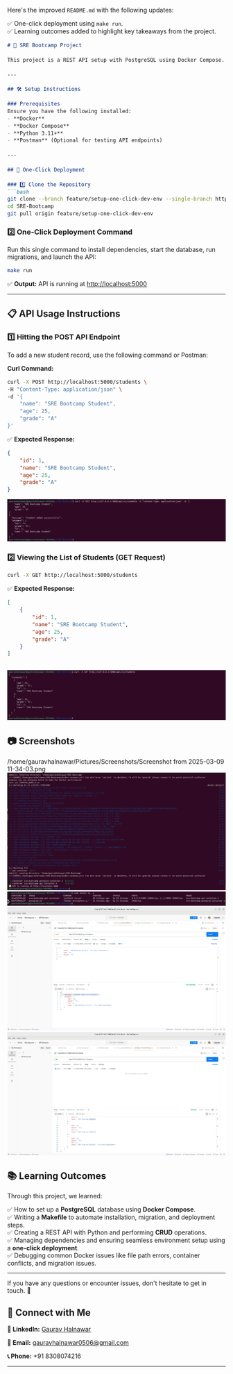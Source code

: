 Here's the improved `README.md` with the following updates:  

✅ One-click deployment using `make run`.  
✅ Learning outcomes added to highlight key takeaways from the project.  

```markdown
# 📘 SRE Bootcamp Project

This project is a REST API setup with PostgreSQL using Docker Compose. It allows users to manage student records with CRUD operations.

---

## 🛠️ Setup Instructions

### Prerequisites
Ensure you have the following installed:
- **Docker**
- **Docker Compose**
- **Python 3.11+**
- **Postman** (Optional for testing API endpoints)

---

## 🚀 One-Click Deployment

### 1️⃣ Clone the Repository
```bash
git clone --branch feature/setup-one-click-dev-env --single-branch https://github.com/gauravhalnawar1011/Portfolio-GH.git
cd SRE-Bootcamp
git pull origin feature/setup-one-click-dev-env
```

### 2️⃣ One-Click Deployment Command
Run this single command to install dependencies, start the database, run migrations, and launch the API:
```bash
make run
```
✅ **Output:** API is running at [http://localhost:5000](http://localhost:5000)

---

## 📋 API Usage Instructions

### 1️⃣ Hitting the POST API Endpoint
To add a new student record, use the following command or Postman:

**Curl Command:**
```bash
curl -X POST http://localhost:5000/students \
-H "Content-Type: application/json" \
-d '{
    "name": "SRE Bootcamp Student",
    "age": 25,
    "grade": "A"
}'
```
✅ **Expected Response:**
```json
{
    "id": 1,
    "name": "SRE Bootcamp Student",
    "age": 25,
    "grade": "A"
}
```
![alt text](<Screenshot from 2025-03-09 11-38-14.png>)

### 2️⃣ Viewing the List of Students (GET Request)
```bash
curl -X GET http://localhost:5000/students
```

✅ **Expected Response:**
```json
[
    {
        "id": 1,
        "name": "SRE Bootcamp Student",
        "age": 25,
        "grade": "A"
    }
]
```
![alt text](<Screenshot from 2025-03-09 11-39-23.png>)
---

## 📷 Screenshots
/home/gauravhalnawar/Pictures/Screenshots/Screenshot from 2025-03-09 11-34-03.png
![alt text](<Screenshot from 2025-03-09 11-36-30.png>)
![alt text](<Screenshot from 2025-03-09 11-45-18.png>)
![alt text](<Screenshot from 2025-03-09 11-47-18.png>)
![alt text](<Screenshot from 2025-03-09 11-47-53.png>)


## 📚 Learning Outcomes
Through this project, we learned:

✅ How to set up a **PostgreSQL** database using **Docker Compose**.  
✅ Writing a **Makefile** to automate installation, migration, and deployment steps.  
✅ Creating a REST API with Python and performing **CRUD** operations.  
✅ Managing dependencies and ensuring seamless environment setup using a **one-click deployment**.  
✅ Debugging common Docker issues like file path errors, container conflicts, and migration issues.  

---

If you have any questions or encounter issues, don't hesitate to get in touch. 🚀  

## 📲 Connect with Me  
**🔗 LinkedIn:** [Gaurav Halnawar](https://www.linkedin.com/in/gaurav-halnawar-2a272917a/)  

**📧 Email:** gauravhalnawar0506@gmail.com  

**📞 Phone:** +91 8308074216  

---